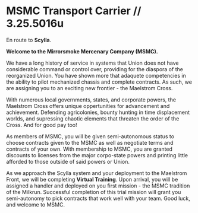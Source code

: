 # MSMC Transport Carrier // 3.25.5016u
En route to **Scylla**. 

**Welcome to the Mirrorsmoke Mercenary Company (MSMC).** 

We have a long history of service in systems that Union does not have considerable command or control over, providing for the diaspora of the reorganized Union. You have shown more that adaquete competencies in the ability to pilot mechanized chassis and complete contracts. As such, we are assigning you to an exciting new frontier - the Maelstrom Cross.

With numerous local governments, states, and corporate powers, the Maelstrom Cross offers unique oppertunities for advancement and achievement. Defending agricolonies, bounty hunting in time displacement worlds, and supressing chaotic elements that threaten the order of the Cross. And for good pay too!

As members of MSMC, you will be given semi-autonomous status to choose contracts given to the MSMC as well as negotiate terms and contracts of your own. With membership to MSMC, you are granted discounts to licenses from the major corpo-state powers and printing little afforded to those outside of said powers or Union. 

As we approach the Scylla system and your deployment to the Maelstrom Front, we will be completing **Virtual Training**. Upon arrival, you will be assigned a handler and deployed on you first mission - the MSMC tradition of the Milkrun. Successful completion of this trial mission will grant you semi-autonomy to pick contracts that work well with your team. Good luck, and welcome to MSMC. 
